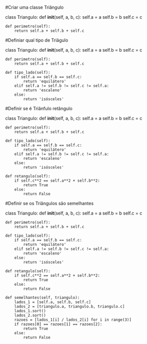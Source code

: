 #Criar uma classe Triângulo

class Triangulo:
    def __init__(self, a, b, c):
        self.a = a
        self.b = b
        self.c = c

    def perimetro(self):
        return self.a + self.b + self.c
        

#Definiar qual tipo de Triâgulo

class Triangulo:
    def __init__(self, a, b, c):
        self.a = a
        self.b = b
        self.c = c

    def perimetro(self):
        return self.a + self.b + self.c

    def tipo_lado(self):
        if self.a == self.b == self.c:
            return 'equilátero'
        elif self.a != self.b != self.c != self.a:
            return 'escaleno'
        else:
            return 'isósceles'
            
    
#Definir se é Triânfulo retângulo

class Triangulo:
    def __init__(self, a, b, c):
        self.a = a
        self.b = b
        self.c = c

    def perimetro(self):
        return self.a + self.b + self.c

    def tipo_lado(self):
        if self.a == self.b == self.c:
            return 'equilátero'
        elif self.a != self.b != self.c != self.a:
            return 'escaleno'
        else:
            return 'isósceles'

    def retangulo(self):
        if self.c**2 == self.a**2 + self.b**2:
            return True
        else:
            return False
          

#Definir se os Triângulos são semelhantes

class Triangulo:
    def __init__(self, a, b, c):
        self.a = a
        self.b = b
        self.c = c

    def perimetro(self):
        return self.a + self.b + self.c

    def tipo_lado(self):
        if self.a == self.b == self.c:
            return 'equilátero'
        elif self.a != self.b != self.c != self.a:
            return 'escaleno'
        else:
            return 'isósceles'

    def retangulo(self):
        if self.c**2 == self.a**2 + self.b**2:
            return True
        else:
            return False

    def semelhantes(self, triangulo):
        lados_1 = [self.a, self.b, self.c]
        lados_2 = [triangulo.a, triangulo.b, triangulo.c]
        lados_1.sort()
        lados_2.sort()
        razoes = [lados_1[i] / lados_2[i] for i in range(3)]
        if razoes[0] == razoes[1] == razoes[2]:
            return True
        else:
            return False
            
            
